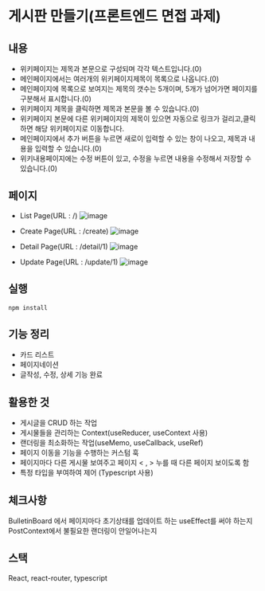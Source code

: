 # 게시판 만들기(프론트엔드 면접 과제)

## 내용
* 위키페이지는 제목과 본문으로 구성되며 각각 텍스트입니다.(0)
* 메인페이지에서는 여러개의 위키페이지제목이 목록으로 나옵니다.(0)
* 메인페이지에 목록으로 보여지는 제목의 갯수는 5개이며, 5개가 넘어가면 페이지를 구분해서 표시합니다.(0)
* 위키페이지 제목을 클릭하면 제목과 본문을 볼 수 있습니다.(0)
* 위키페이지 본문에 다른 위키페이지의 제목이 있으면 자동으로 링크가 걸리고,클릭하면 해당 위키페이지로 이동합니다.
* 메인페이지에서 추가 버튼을 누르면 새로이 입력할 수 있는 창이 나오고, 제목과 내용을 입력할 수 있습니다.(0)
* 위키내용페이지에는 수정 버튼이 있고, 수정을 누르면 내용을 수정해서 저장할 수 있습니다.(0)
## 페이지

- List Page(URL : /)
![image](https://user-images.githubusercontent.com/87159108/230866008-57221789-aeac-4212-9fff-1866e4bf27f1.png)

- Create Page(URL : /create)
![image](https://user-images.githubusercontent.com/87159108/230866142-93daf36f-0223-47e7-93c3-898e8cd7bb8e.png)

- Detail Page(URL : /detail/1)
![image](https://user-images.githubusercontent.com/87159108/230866191-a96707c4-76c0-49b3-a918-eabcee6b4282.png)

- Update Page(URL : /update/1)
![image](https://user-images.githubusercontent.com/87159108/230866230-15a458dd-f34e-458b-8f31-9456967ac035.png)



## 실행
`npm install
`

## 기능 정리
- 카드 리스트
- 페이지네이션
- 글작성, 수정, 상세 기능 완료

## 활용한 것
- 게시글을 CRUD 하는 작업
- 게시물들을 관리하는 Context(useReducer, useContext 사용)
- 랜더링을 최소화하는 작업(useMemo, useCallback, useRef)
- 페이지 이동을 기능을 수행하는 커스텀 훅
- 페이지마다 다른 게시물 보여주고 페이지 < , > 누를 때 다른 페이지 보이도록 함
- 특정 타입을 부여하여 제어 (Typescript 사용)

## 체크사항
BulletinBoard 에서 페이지마다 초기상태를 업데이트 하는 useEffect를 써야 하는지
PostContext에서 불필요한 랜더링이 안일어나는지

## 스택
React, react-router, typescript

